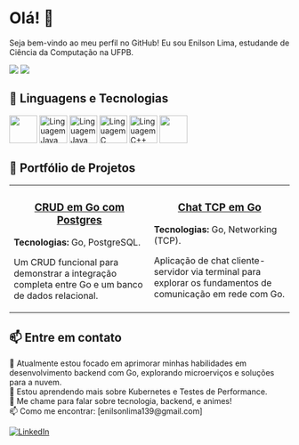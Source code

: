 # Olá! 👋

Seja bem-vindo ao meu perfil no GitHub! Eu sou Enilson Lima, estudande de Ciência da Computação na UFPB.

<div>
  <img src="https://github-readme-stats.vercel.app/api?username=enilsonn&theme=github_dark&show_icons=true&rank_icon=github&hide_border=true&cache_seconds=1&include_all_commits=true" />
  <img src="https://github-readme-stats.vercel.app/api/top-langs/?username=enilsonn&layout=compact&theme=github_dark&hide_border=true&cache_seconds=1" />

## 🔧 Linguagens e Tecnologias

<div>
  <img src="https://cdn.jsdelivr.net/gh/devicons/devicon@latest/icons/go/go-original.svg" width="50" height="50" />
  <img src="https://cdn.jsdelivr.net/gh/devicons/devicon@latest/icons/docker/docker-original-wordmark.svg" alt="Linguagem Java" width="50" height="50" />
  <img src="https://cdn.jsdelivr.net/gh/devicons/devicon@latest/icons/kubernetes/kubernetes-plain-wordmark.svg" alt="Linguagem Java" width="50" height="50" />
  <img src="https://cdn.jsdelivr.net/gh/devicons/devicon/icons/c/c-original.svg" alt="Linguagem C" width="50" height="50" />
  <img src="https://cdn.jsdelivr.net/gh/devicons/devicon@latest/icons/cplusplus/cplusplus-original.svg" alt="Linguagem C++" width="50" height="50" />
  <img src="https://cdn.jsdelivr.net/gh/devicons/devicon@latest/icons/python/python-original.svg" width="50" height="50" />   
</div>

## 🚀 Portfólio de Projetos

<table width="100%">
  <tr>
    <td width="50%" valign="top">
      <h3 align="center">
        <a href="https://github.com/Enilsonn/CRUD-Postgres" target="_blank">CRUD em Go com Postgres</a>
      </h3>
      <p><strong>Tecnologias:</strong> Go, PostgreSQL.</p>
      <p>Um CRUD funcional para demonstrar a integração completa entre Go e um banco de dados relacional.</p>
    </td>
    
  <td width="50%" valign="top">
      <h3 align="center">
        <a href="https://github.com/Enilsonn/Chat-TCP-Go" target="_blank">Chat TCP em Go</a>
      </h3>
      <p><strong>Tecnologias:</strong> Go, Networking (TCP).</p>
      <p>Aplicação de chat cliente-servidor via terminal para explorar os fundamentos de comunicação em rede com Go.</p>
    </td>
  </tr>
</table>


## 📫 Entre em contato

<p>
  🔭 Atualmente estou focado em aprimorar minhas habilidades em desenvolvimento backend com Go, explorando microerviços e soluções para a nuvem.<br>
  🌱 Estou aprendendo mais sobre Kubernetes e Testes de Performance.<br>
  💬 Me chame para falar sobre tecnologia, backend, e animes!<br>
  📫 Como me encontrar: [enilsonlima139@gmail.com]
</p>

<div>
  <a href="https://www.linkedin.com/in/enilson-lima-944532140/">
    <img src="https://img.shields.io/badge/linkedin-%230077B5.svg?style=for-the-badge&logo=linkedin&logoColor=white" alt="LinkedIn" />
  </a>
</div>


<!--
**Enilsonn/Enilsonn** is a ✨ _special_ ✨ repository because its `README.md` (this file) appears on your GitHub profile.

Here are some ideas to get you started:

- 🔭 I’m currently working on ...
- 🌱 I’m currently learning ...
- 👯 I’m looking to collaborate on ...
- 🤔 I’m looking for help with ...
- 💬 Ask me about ...
- 📫 How to reach me: ...
- 😄 Pronouns: ...
- ⚡ Fun fact: ...
-->
